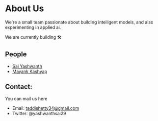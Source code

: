 # About Us

We're a small team passionate about building intelligent models, and also experimenting in applied ai.

We are currently building 🛠️ 

## People
- [Sai Yashwanth](https://saiyashwanth.tech) 
- [Mayank Kashyap](https://www.linkedin.com/in/mayank-kashyap-402065232/)


## Contact:
You can mail us here

- Email: taddishetty34@gmail.com
- Twitter: @yashwanthsai29